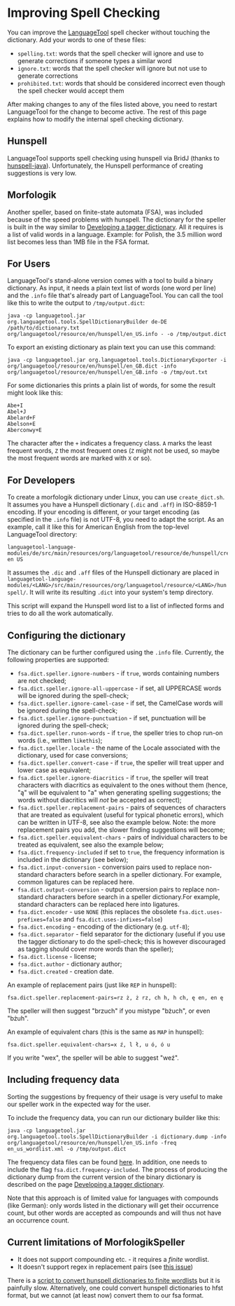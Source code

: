 # Improving Spell Checking

You can improve the [LanguageTool](https://languagetool.org) spell checker without touching the dictionary. Add your
words to one of these files:

* `spelling.txt`: words that the spell checker will ignore and use to generate corrections if someone types a similar word
* `ignore.txt`: words that the spell checker will ignore but not use to generate corrections
* `prohibited.txt`: words that should be considered incorrect even though the spell checker would accept them

After making changes to any of the files listed above, you need to 
restart LanguageTool for the change to become active. The rest of this 
page explains how to modify the internal spell checking dictionary.

## Hunspell

LanguageTool supports spell checking using hunspell via BridJ (thanks to 
[hunspell-java](https://gitlab.com/dumonts/hunspell-java)). 
Unfortunately, the Hunspell performance of creating suggestions is very low.

## Morfologik

Another speller, based on finite-state automata (FSA), was included 
because of the speed problems with hunspell. The dictionary for the 
speller is built in the way similar to [Developing a tagger 
dictionary](/developing-a-tagger-dictionary). All it requires is a list of valid 
words in a language. Example: for Polish, the 3.5 million word list 
becomes less than 1MB file in the FSA format.

## For Users

LanguageTool's stand-alone version comes with a tool to build a binary 
dictionary. As input, it needs a plain text list of words (one word per 
line) and the `.info` file that's already part of LanguageTool. You can 
call the tool like this to write the output to `/tmp/output.dict`:


    java -cp languagetool.jar org.languagetool.tools.SpellDictionaryBuilder de-DE /path/to/dictionary.txt org/languagetool/resource/en/hunspell/en_US.info - -o /tmp/output.dict


To export an existing dictionary as plain text you can use this command:


    java -cp languagetool.jar org.languagetool.tools.DictionaryExporter -i org/languagetool/resource/en/hunspell/en_GB.dict -info org/languagetool/resource/en/hunspell/en_GB.info -o /tmp/out.txt


For some dictionaries this prints a plain list of words, for some the 
result might look like this:


    Abe+I
    Abel+J
    Abelard+F
    Abelson+E
    Aberconwy+E


The character after the `+` indicates a frequency class. `A` marks the 
least frequent words, `Z` the most frequent ones (`Z` might not be 
used, so maybe the most frequent words are marked with `X` or so).


## For Developers

To create a morfologik dictionary under Linux, you can use 
`create_dict.sh`. It assumes you have a Hunspell dictionary (`.dic` and 
`.aff`) in ISO-8859-1 encoding. If your encoding is different, or your 
target encoding (as specified in the `.info` file) is not UTF-8, you 
need to adapt the script. As an example, call it like this for American 
English from the top-level LanguageTool directory:

    languagetool-language-modules/de/src/main/resources/org/languagetool/resource/de/hunspell/create_dict.sh en US

It assumes the `.dic` and `.aff` files of the Hunspell dictionary are 
placed in 
`languagetool-language-modules/<LANG>/src/main/resources/org/languagetool/resource/<LANG>/hunspell/`. 
It will write its resulting `.dict` into your system's temp directory.

This script will expand the Hunspell word list to a list of inflected 
forms and tries to do all the work automatically.

## Configuring the dictionary

The dictionary can be further configured using the `.info` file. Currently, the following properties are supported:

* `fsa.dict.speller.ignore-numbers` - if `true`, words containing numbers are not checked;
* `fsa.dict.speller.ignore-all-uppercase` - if set, all UPPERCASE words will be ignored during the spell-check;
* `fsa.dict.speller.ignore-camel-case` - if set, the CamelCase words will be ignored during the spell-check;
* `fsa.dict.speller.ignore-punctuation` - if set, punctuation will be ignored during the spell-check;
* `fsa.dict.speller.runon-words` - if `true`, the speller tries to chop run-on words (i.e., written `likethis`);
* `fsa.dict.speller.locale` - the name of the Locale associated with the dictionary, used for case conversions;
* `fsa.dict.speller.convert-case` - if `true`, the speller will treat upper and lower case as equivalent;
* `fsa.dict.speller.ignore-diacritics` - if `true`, the speller will treat characters with diacritics as equivalent to the ones without them (hence, "ą" will be equivalent to "a" when generating spelling suggestions; the words without diacritics will *not* be accepted as correct);
* `fsa.dict.speller.replacement-pairs` - pairs of sequences of characters that are treated as equivalent (useful for typical phonetic errors), which can be written in UTF-8, see also the example below. Note: the more replacement pairs you add, the slower finding suggestions will become;
* `fsa.dict.speller.equivalent-chars` - pairs of individual characters to be treated as equivalent, see also the example below;
* `fsa.dict.frequency-included` if set to `true`, the frequency information is included in the dictionary (see below);
* `fsa.dict.input-conversion` - conversion pairs used to replace non-standard characters before search in a speller dictionary. For example, common ligatures can be replaced here.
* `fsa.dict.output-conversion` - output conversion pairs to replace non-standard characters before search in a speller dictionary.For example, standard characters can be replaced here into ligatures.
* `fsa.dict.encoder` - use `NONE` (this replaces the obsolete `fsa.dict.uses-prefixes=false` and `fsa.dict.uses-infixes=false`)
* `fsa.dict.encoding` - encoding of the dictionary (e.g. `utf-8`);
* `fsa.dict.separator` - field separator for the dictionary (useful if you use the tagger dictionary to do the spell-check; this is however discouraged as tagging should cover more words than the speller);
* `fsa.dict.license` - license;
* `fsa.dict.author` - dictionary author;
* `fsa.dict.created` - creation date.

An example of replacement pairs (just like `REP` in hunspell):

    fsa.dict.speller.replacement-pairs=rz ż, ż rz, ch h, h ch, ę en, en ę

The speller will then suggest "brzuch" if you mistype "bżuch", or even 
"bżuh".

An example of equivalent chars (this is the same as `MAP` in hunspell):

    fsa.dict.speller.equivalent-chars=x ź, l ł, u ó, ó u

If you write "wex", the speller will be able to suggest "weź".

## Including frequency data

Sorting the suggestions by frequency of their usage is very useful to 
make our speller work in the expected way for the user.

To include the frequency data, you can run our dictionary builder like this:


    java -cp languagetool.jar org.languagetool.tools.SpellDictionaryBuilder -i dictionary.dump -info org/languagetool/resource/en/hunspell/en_US.info -freq en_us_wordlist.xml -o /tmp/output.dict


The frequency data files can be found 
[here](https://github.com/mozilla-b2g/gaia/tree/master/apps/keyboard/js/imes/latin/dictionaries). 
In addition, one needs to include the flag 
`fsa.dict.frequency-included`. The process of producing the dictionary 
dump from the current version of the binary dictionary is described on 
the page [Developing a tagger dictionary](/developing-a-tagger-dictionary).

Note that this approach is of limited value for languages with 
compounds (like German): only words listed in the dictionary will get 
their occurrence count, but other words are accepted as compounds and 
will thus not have an occurrence count.

## Current limitations of MorfologikSpeller

* It does not support compounding etc. - it requires a *finite* wordlist.
* It doesn't support regex in replacement pairs (see
  [this issue](https://github.com/morfologik/morfologik-stemming/issues/38))

There is a 
[script to convert hunspell dictionaries to finite wordlists](http://sourceforge.net/tracker/index.php?func=detail&aid=3529456&group_id=143754&atid=756397)
but it is painfully slow. Alternatively, one could convert hunspell dictionaries 
to hfst format, but we cannot (at least now) convert them to our fsa 
format.
